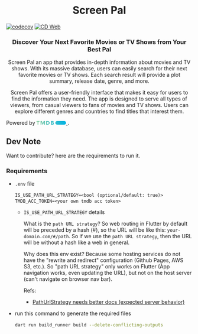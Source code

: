 <h1 align="center"><b>
  Screen Pal
</b></h1>

[![codecov](https://codecov.io/github/KeidsID/screen_pal/graph/badge.svg?token=G20RM8PYOH)](https://codecov.io/github/KeidsID/screen_pal)
[![CD Web](https://github.com/KeidsID/screen_pal/actions/workflows/cd-web.yml/badge.svg)](https://github.com/KeidsID/screen_pal/actions/workflows/cd-web.yml)

<h3 align="center"><b>
  Discover Your Next Favorite Movies or TV Shows from Your Best Pal
</b></h3>

<p align="center">
Screen Pal an app that provides in-depth information about movies and TV shows. With its massive database, users can easily search for their next favorite movies or TV shows. Each search result will provide a plot summary, release date, genre, and more.
</p>

<p align="center">
Screen Pal offers a user-friendly interface that makes it easy for users to find the information they need. The app is designed to serve all types of viewers, from casual viewers to fans of movies and TV shows. Users can explore different genres and countries to find titles that interest them.
</p>

Powered by <a href="https://www.themoviedb.org"> <img 
    src="assets/images/tmdb/alt-short.svg"
    alt="www.themoviedb.org"
    width="80px"
    height="10px"
  /> </a>.

## Dev Note

Want to contribute? here are the requirements to run it.

### Requirements

- `.env` file

  ```env
  IS_USE_PATH_URL_STRATEGY=<bool (optional/default: true)>
  TMDB_ACC_TOKEN=<your own tmdb acc token>
  ```

  - `IS_USE_PATH_URL_STRATEGY` details

    What is the `path URL strategy`? So web routing in Flutter by default will
    be preceded by a hash (#), so the URL will be like this:
    `your-domain.com/#/path`. So if we use the `path URL strategy`, then the URL
    will be without a hash like a web in general.

    Why does this env exist? Because some hosting services do not have the
    "rewrite and redirect" configuration (Github Pages, AWS S3, etc.). So "path
    URL strategy" only works on Flutter (App navigation works, even updating the
    URL), but not on the host server (can't navigate on browser nav bar).

    Refs:

    - [PathUrlStrategy needs better docs (expected server behavior)](https://github.com/flutter/flutter/issues/89763)

- run this command to generate the required files
  ```sh
  dart run build_runner build --delete-conflicting-outputs
  ```
